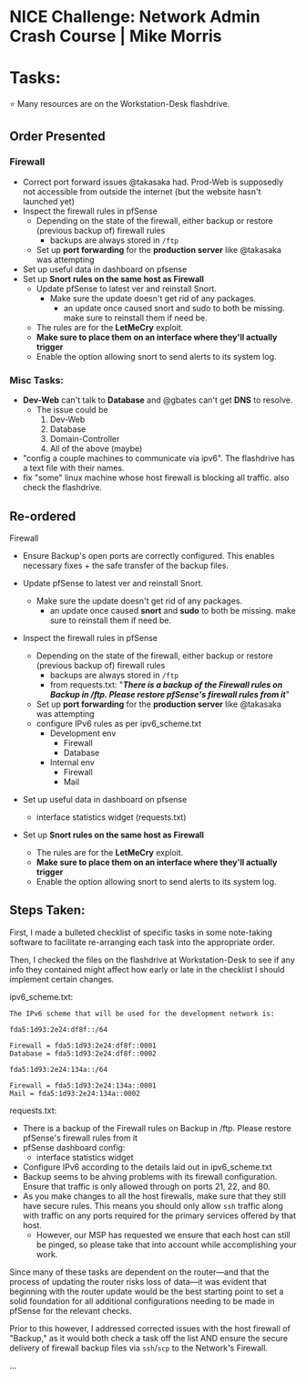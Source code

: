 # NICE Challenge: Network Admin Crash Course | Mike Morris

# Tasks:
⭐ Many resources are on the Workstation-Desk flashdrive.

## Order Presented
### Firewall
- Correct port forward issues @takasaka had. Prod-Web is supposedly not accessible from outside the internet (but the website hasn't launched yet)
- Inspect the firewall rules in pfSense
	- Depending on the state of the firewall, either backup or restore (previous backup of) firewall rules
		- backups are always stored in `/ftp`
	- Set up **port forwarding** for the **production server** like @takasaka was attempting
- Set up useful data in dashboard on pfsense
- Set up **Snort rules on the same host as Firewall**
	- Update pfSense to latest ver and reinstall Snort.
		- Make sure the update doesn't get rid of any packages.
			- an update once caused snort and sudo to both be missing. make sure to reinstall them if need be.
	- The rules are for the **LetMeCry** exploit.
	- **Make sure to place them on an interface where they'll actually trigger**
	- Enable the option allowing snort to send alerts to its system log.

### Misc Tasks:
- **Dev-Web** can't talk to **Database** and @gbates can't get **DNS** to resolve.
    - The issue could be
        1. Dev-Web
        2. Database
        3. Domain-Controller
        4. All of the above (maybe)
- "config a couple machines to communicate via ipv6". The flashdrive has a text file with their names.
- fix "some" linux machine whose host firewall is blocking all traffic. also check the flashdrive.

## Re-ordered
Firewall
- Ensure Backup's open ports are correctly configured. This enables necessary fixes + the safe transfer of the backup files. 
- Update pfSense to latest ver and reinstall Snort.
	- Make sure the update doesn't get rid of any packages.
		- an update once caused **snort** and **sudo** to both be missing. make sure to reinstall them if need be.

- Inspect the firewall rules in pfSense
	- Depending on the state of the firewall, either backup or restore (previous backup of) firewall rules
		- backups are always stored in `/ftp`
		- from requests.txt: "***There is a backup of the Firewall rules on Backup in /ftp. Please restore pfSense's firewall rules from it***"
	- Set up **port forwarding** for the **production server** like @takasaka was attempting
	- configure IPv6 rules as per ipv6_scheme.txt
		- Development env
			- Firewall
			- Database
		- Internal env
			- Firewall
			- Mail
- Set up useful data in dashboard on pfsense
	- interface statistics widget (requests.txt)

- Set up **Snort rules on the same host as Firewall**
	- The rules are for the **LetMeCry** exploit.
	- **Make sure to place them on an interface where they'll actually trigger**
	- Enable the option allowing snort to send alerts to its system log.


## Steps Taken:
First, I made a bulleted checklist of specific tasks in some note-taking software to facilitate re-arranging each task into the appropriate order.

Then, I checked the files on the flashdrive at Workstation-Desk to see if any info they contained might affect how early or late in the checklist I should implement certain changes.

ipv6_scheme.txt:
```
The IPv6 scheme that will be used for the development network is:

fda5:1d93:2e24:df8f::/64

Firewall = fda5:1d93:2e24:df8f::0001
Database = fda5:1d93:2e24:df8f::0002

fda5:1d93:2e24:134a::/64

Firewall = fda5:1d93:2e24:134a::0001
Mail = fda5:1d93:2e24:134a::0002
```

requests.txt:
- There is a backup of the Firewall rules on Backup in /ftp. Please restore pfSense's firewall rules from it
- pfSense dashboard config:
	- interface statistics widget
- Configure IPv6 according to the details laid out in ipv6_scheme.txt
- Backup seems to be ahving problems with its firewall configuration. Ensure that traffic is only allowed through on ports 21, 22, and 80.
- As you make changes to all the host firewalls, make sure that they still have secure rules. This means you should only allow `ssh` traffic along with traffic on any ports required for the primary services offered by that host.
	- However, our MSP has requested we ensure that each host can still be pinged, so please take that into account while accomplishing your work.


Since many of these tasks are dependent on the router—and that the process of updating the router risks loss of data—it was evident that beginning with the router update would be the best starting point to set a solid foundation for all additional configurations needing to be made in pfSense for the relevant checks.

Prior to this however, I addressed corrected issues with the host firewall of "Backup," as it would both check a task off the list AND ensure the secure delivery of firewall backup files via `ssh`/`scp` to the Network's Firewall.

...